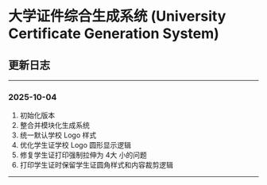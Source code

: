 # 大学证件综合生成系统 (University Certificate Generation System)
## 更新日志

---
### 2025-10-04
1. 初始化版本
2. 整合并模块化生成系统
3. 统一默认学校 Logo 样式
4. 优化学生证学校 Logo 圆形显示逻辑
5. 修复学生证打印强制拉伸为 4大 小的问题
6. 打印学生证时保留学生证圆角样式和内容裁剪逻辑

---